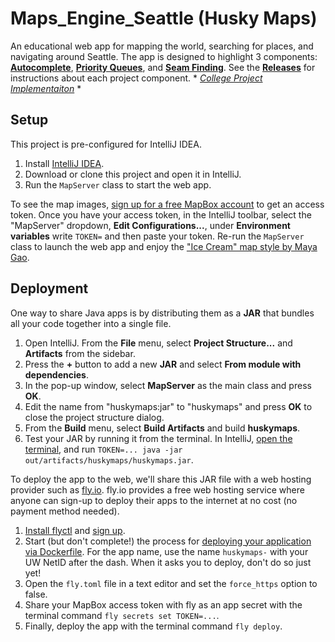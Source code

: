 # Maps_Engine_Seattle (Husky Maps)

An educational web app for mapping the world, searching for places, and navigating around Seattle. The app is designed to highlight 3 components: [**Autocomplete**](src/autocomplete/), [**Priority Queues**](src/minpq/), and [**Seam Finding**](src/seamfinding/). See the [**Releases**](https://github.com/kevinlin1/huskymaps/releases) for instructions about each project component. * <u>*College Project Implementaiton*</u> *

## Setup

This project is pre-configured for IntelliJ IDEA.

1. Install [IntelliJ IDEA](https://www.jetbrains.com/idea/download/).
1. Download or clone this project and open it in IntelliJ.
1. Run the `MapServer` class to start the web app.

To see the map images, [sign up for a free MapBox account](https://account.mapbox.com/auth/signup/?route-to=%22https://account.mapbox.com/access-tokens/%22) to get an access token. Once you have your access token, in the IntelliJ toolbar, select the "MapServer" dropdown, **Edit Configurations...**, under **Environment variables** write `TOKEN=` and then paste your token. Re-run the `MapServer` class to launch the web app and enjoy the ["Ice Cream" map style by Maya Gao](https://www.mapbox.com/gallery/).

## Deployment

One way to share Java apps is by distributing them as a **JAR** that bundles all your code together into a single file.

1. Open IntelliJ. From the **File** menu, select **Project Structure...** and **Artifacts** from the sidebar.
1. Press the **+** button to add a new **JAR** and select **From module with dependencies**.
1. In the pop-up window, select **MapServer** as the main class and press **OK**.
1. Edit the name from "huskymaps:jar" to "huskymaps" and press **OK** to close the project structure dialog.
1. From the **Build** menu, select **Build Artifacts** and build **huskymaps**.
1. Test your JAR by running it from the terminal. In IntelliJ, [open the terminal](https://www.jetbrains.com/help/idea/terminal-emulator.html#open-terminal), and run `TOKEN=... java -jar out/artifacts/huskymaps/huskymaps.jar`.

To deploy the app to the web, we'll share this JAR file with a web hosting provider such as [fly.io](https://fly.io). fly.io provides a free web hosting service where anyone can sign-up to deploy their apps to the internet at no cost (no payment method needed).

1. [Install flyctl](https://fly.io/docs/hands-on/install-flyctl/) and [sign up](https://fly.io/docs/hands-on/sign-up/).
1. Start (but don't complete!) the process for [deploying your application via Dockerfile](https://fly.io/docs/languages-and-frameworks/dockerfile/). For the app name, use the name `huskymaps-` with your UW NetID after the dash. When it asks you to deploy, don't do so just yet!
1. Open the `fly.toml` file in a text editor and set the `force_https` option to false.
1. Share your MapBox access token with fly as an app secret with the terminal command `fly secrets set TOKEN=...`.
1. Finally, deploy the app with the terminal command `fly deploy`.
